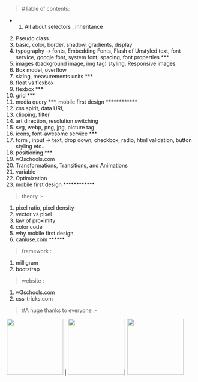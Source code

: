 > #Table of contents:

- 1. All about selectors , inheritance
2. Pseudo class
3. basic, color, border, shadow, gradients, display
4. typography -> fonts,  Embedding Fonts,  Flash of Unstyled text, font service, google font, system font, spacing, font properties ***
5. images (background image, img tag) styling, Responsive images
6. Box model, overflow
7. sizing, measurements units ***
8. float vs flexbox 
9. flexbox ***
10. grid ***
11. media query ***, mobile first design ************
12. css spirit, data URI, 
13. clipping, filter
14. art direction, resolution switching
15. svg, webp, png, jpg, picture tag 
16. icons, font-awesome service ***
17. form , input => text, drop down, checkbox, radio, html validation, button styling etc..
18. positioning ***
19. w3schools.com
1. Transformations, Transitions, and Animations
2. variable
3. Optimization
4. mobile first design ************

>theory :-
1. pixel ratio, pixel density
2. vector vs pixel
3. law of proximity 
4. color code
5. why mobile first design 
6. caniuse.com ******

>framework :
1. milligram 
2. bootstrap

>website :
1. w3schools.com
2. css-tricks.com

> #A huge thanks to everyone :-

<img src="https://yt3.ggpht.com/ytc/AKedOLQ09D8wVCdgWoCN3IPrvVKWi48-R2QZ_yJkCmKh-A=s900-c-k-c0x00ffffff-no-rj" width="150" height="150" /> | <img src="https://www.filepicker.io/api/file/rPGyznQkqJG7GHkcKxLw" width="150" height="150" />| <img src="https://www.courseduck.com/global/images/Brad_Traversy.jpg" width="150" height="150" />
